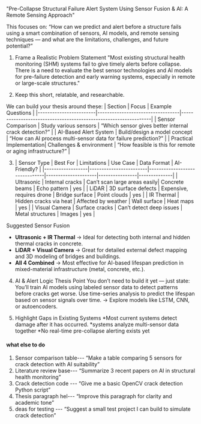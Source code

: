 "Pre-Collapse Structural Failure Alert System Using Sensor Fusion & AI: A Remote Sensing Approach"

This focuses on: “How can we predict and alert before a structure fails using a smart combination of sensors, AI models, and remote sensing techniques — and what are the limitations, challenges, and future potential?”

1. Frame a Realistic Problem Statement
"Most existing structural health monitoring (SHM) systems fail to give timely alerts before collapse. There is a need to evaluate the best sensor technologies and AI models for pre-failure detection and early warning systems, especially in remote or large-scale structures."

2. Keep this short, relatable, and researchable.

We can build your thesis around these:
| Section                | Focus                           | Example Questions                                               |
|------------------------|----------------------------------|-----------------------------------------------------------------|
| Sensor Comparison      | Study various sensors            | “Which sensor gives better internal crack detection?”           |
| AI-Based Alert System  | Build/design a model concept     | “How can AI process multi-sensor data for failure prediction?” |
| Practical Implementation| Challenges & environment         | “How feasible is this for remote or aging infrastructure?”      |




3. | Sensor Type     | Best For               | Limitations                   | Use Case           | Data Format    | AI-Friendly? |
|------------------|------------------------|-------------------------------|---------------------|----------------|--------------|
| Ultrasonic       | Internal cracks        | Can’t scan large areas easily| Concrete beams      | Echo pattern   | yes            |
| LiDAR            | 3D surface defects     | Expensive, requires drone     | Bridge surface      | Point clouds   | yes            |
| IR Thermal       | Hidden cracks via heat | Affected by weather           | Wall surface        | Heat maps      | yes            |
| Visual Camera    | Surface cracks         | Can’t detect deep issues      | Metal structures    | Images         | yes            |

Suggested Sensor Fusion
- **Ultrasonic + IR Thermal** → Ideal for detecting both internal and hidden thermal cracks in concrete.
- **LiDAR + Visual Camera** → Great for detailed external defect mapping and 3D modeling of bridges and buildings.
- **All 4 Combined** → Most effective for AI-based lifespan prediction in mixed-material infrastructure (metal, concrete, etc.).




4. AI & Alert Logic Thesis Point
You don’t need to build it yet — just state:
You’ll train AI models using labeled sensor data to detect patterns before cracks get worse.
Use time-series analysis to predict the lifespan based on sensor signals over time.
→ Explore models like LSTM, CNN, or autoencoders.



5. Highlight Gaps in Existing Systems
*Most current systems detect damage after it has occurred.
*systems analyze multi-sensor data together
*No real-time pre-collapse alerting exists yet


#### what else to do 

1. Sensor comparison table--- “Make a table comparing 5 sensors for crack detection with AI suitability”
2. Literature review base--- “Summarize 3 recent papers on AI in structural health monitoring”
3. Crack detection code	--- “Give me a basic OpenCV crack detection Python script”
4. Thesis paragraph hel--- “Improve this paragraph for clarity and academic tone”
5. deas for testing	--- “Suggest a small test project I can build to simulate crack detection”







